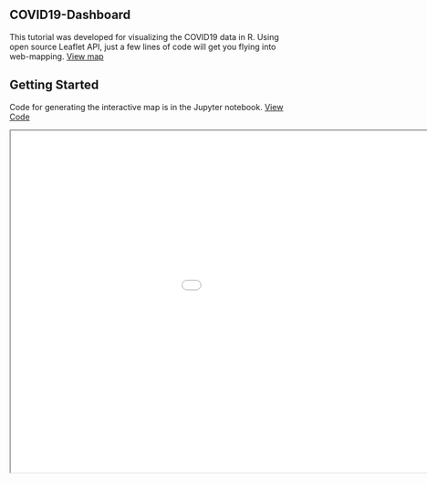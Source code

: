 ## COVID19-Dashboard
This tutorial was developed for visualizing the COVID19 data in R. Using open source Leaflet API, just a few lines of code will get you flying into web-mapping. [View map](https://irisw0219.github.io/COVID19-Dashboard/)


## Getting Started
Code for generating the interactive map is in the Jupyter notebook. [View Code](https://github.com/irisw0219/COVID19-Dashboard/blob/master/COVID19%20Data%20Visualisation.ipynb)
 
 
<style>
	iframe {
		width: 1200px;
		height: 600px;
	}
</style>
<iframe src="covidmap-2020-04-30.html">


<style>
	iframe {
		width: 1200px;
		height: 600px;
	}
</style>
<iframe src="Screen Shot COVID19 Data 2020-04-30.png">
